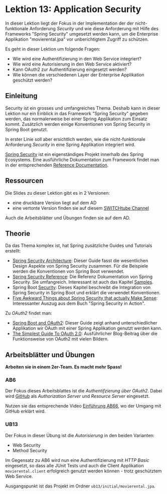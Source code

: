 # Lektion 13: Application Security
In dieser Lektion liegt der Fokus in der Implementation der der nicht-funktionale Anforderung *Security* und wie diese Anforderung mit Hilfe des Frameworks "Spring Security" umgesetzt werden kann, um die Enterprise Applikation "movierental.jpa" vor unberichtigtem Zugriff zu schützen.

Es geht in dieser Lektion um folgende Fragen:
* Wie wird eine Authentifizierung in den Web Service integriert?
* Wie wird eine Autorisierung in den Web Service aktiviert?
* Kann OAuth2 zur Authentifizierung eingesetzt werden?
* Wie können die verschiedenen Layer der Enterprise Applikation geschützt werden?

## Einleitung
Security ist ein grosses und umfangreiches Thema. Deshalb kann in dieser Lektion nur ein Einblick in das Framework "Spring Security" gegeben werden, das normalerweise bei einer Spring Applikation zum Einsatz kommt. Zusätzlich werden einige Konventionen von Spring Security in Spring Boot genutzt.

In erster Linie soll aber ersichtlich werden, wie die nicht-funktionale Anforderung *Security* in eine Spring Applikation integriert wird.

[Spring Security]() ist ein eigenständiges Projekt innerhalb des Spring Ecosystems. Eine ausführliche Dokumentation zum Framework findet man in der entsprechenden [Reference Documentation](https://docs.spring.io/spring-security/site/docs/5.4.2/reference/html5/).

## Ressourcen
Die Slides zu dieser Lektion gibt es in 2 Versionen:
* eine druckbare Version liegt auf dem AD
* eine vertonte Version finden sie auf diesem [SWITCHtube Channel](https://tube.switch.ch/channels/d7e129eb)

Auch die Arbeitsblätter und Übungen finden sie auf dem AD.

## Theorie
Da das Thema komplex ist, hat Spring zusätzliche Guides und Tutorials erstellt:
* [Spring Security Architecture](https://spring.io/guides/topicals/spring-security-architecture/): Dieser Guide fasst die wesentlichen Design Aspekte von Spring Security zusammen. Für die Beispiele werden die Konventionen von Spring Boot verwendet.
* [Spring Security Reference](https://docs.spring.io/spring-security/site/docs/5.4.2/reference/html5/): Die Referenz Dokumentation von Spring Security. Sie umfangreich. Interessant ist auch das Kapitel [Samples](https://docs.spring.io/spring-security/site/docs/5.4.2/reference/html5/#samples).
* Spring Boot [Security](https://docs.spring.io/spring-boot/docs/current/reference/html/spring-boot-features.html#boot-features-security): Dieses Kapitel beschreibt die Integration von Spring Security in Spring Boot und erklärt die verwendet Konventionen.
* [Five Awkward Things about Spring Security that actually Make Sense](https://freecontent.manning.com/five-awkward-things-about-spring-security-that-actually-make-sense/): Interessanter Auszug aus dem Buch "Spring Security in Action".

Zu *OAuth2* findet man:
* [Spring Boot and OAuth2](https://spring.io/guides/tutorials/spring-boot-oauth2/): Dieser Guide zeigt anhand unterschiedlicher Applikation wir OAuth mit einer Spring Applikation genutzt werden kann.
* [The Simplest Guide To OAuth 2.0](https://darutk.medium.com/the-simplest-guide-to-oauth-2-0-8c71bd9a15bb): Ausführlicher Blog-Beitrag über die Funktionsweise von OAuth2 mit vielen Bildern.

## Arbeitsblätter und Übungen
**Arbeiten sie in einem 2er-Team. Es macht mehr Spass!**

### AB6
Der Fokus dieses Arbeitsblattes ist die *Authentifzierung über OAuth2*. Dabei wird [GitHub](https://github.com/) als *Authorization Server* und *Resource Server* eingesetzt.

Nutzen sie das entsprechende Video [Einführung AB66](https://tube.switch.ch/videos/e8aa117a), wo der Umgang mit GitHub erklärt wird.

### UB13
Der Fokus in dieser Übung ist die *Autorisierung* in den beiden Varianten:
* Web Security
* Method Security

Im Gegensatz zu AB6 wird nun eine Authentifizierung mit *HTTP Basic* eingesetzt, so dass alle JUnit Tests und auch die Client Applikation `movierental.client` erfolgreich genutzt werden können - trotz geschütztem Web Service.

Ausgangspunkt ist das Projekt im Ordner `ub13/initial/movierental.jpa`.